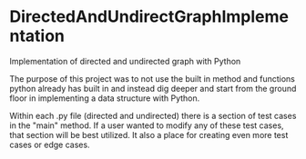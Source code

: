 # DirectedAndUndirectGraphImplementation
Implementation of directed and undirected graph with Python


The purpose of this project was to not use the built in method and functions python already has built in and instead dig deeper and start from the ground
floor in implementing a data structure with Python. 

Within each .py file (directed and undirected) there is a section of test cases in the "main" method. If a user wanted to modify any of these test cases, that
section will be best utilized. It also a place for creating even more test cases or edge cases. 
